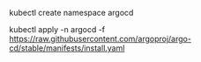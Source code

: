 kubectl create namespace argocd

kubectl apply -n argocd -f https://raw.githubusercontent.com/argoproj/argo-cd/stable/manifests/install.yaml

